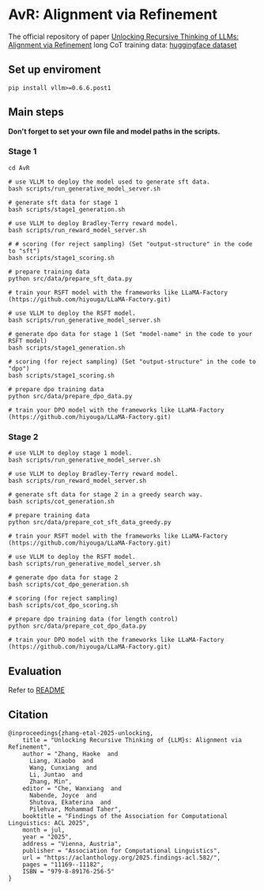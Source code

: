 # AvR: Alignment via Refinement
The official repository of paper [Unlocking Recursive Thinking of LLMs: Alignment via Refinement](https://aclanthology.org/2025.findings-acl.582/)
long CoT training data: [huggingface dataset](https://huggingface.co/datasets/zhk/ASCENT)

## Set up enviroment
```
pip install vllm>=0.6.6.post1
```

## Main steps

**Don't forget to set your own file and model paths in the scripts.**

### Stage 1
```
cd AvR

# use VLLM to deploy the model used to generate sft data.
bash scripts/run_generative_model_server.sh

# generate sft data for stage 1
bash scripts/stage1_generation.sh

# use VLLM to deploy Bradley-Terry reward model.
bash scripts/run_reward_model_server.sh

# # scoring (for reject sampling) (Set "output-structure" in the code to "sft")
bash scripts/stage1_scoring.sh

# prepare training data
python src/data/prepare_sft_data.py

# train your RSFT model with the frameworks like LLaMA-Factory (https://github.com/hiyouga/LLaMA-Factory.git)

# use VLLM to deploy the RSFT model.
bash scripts/run_generative_model_server.sh

# generate dpo data for stage 1 (Set "model-name" in the code to your RSFT model)
bash scripts/stage1_generation.sh

# scoring (for reject sampling) (Set "output-structure" in the code to "dpo")
bash scripts/stage1_scoring.sh

# prepare dpo training data
python src/data/prepare_dpo_data.py

# train your DPO model with the frameworks like LLaMA-Factory (https://github.com/hiyouga/LLaMA-Factory.git)
```

### Stage 2
```
# use VLLM to deploy stage 1 model.
bash scripts/run_generative_model_server.sh

# use VLLM to deploy Bradley-Terry reward model.
bash scripts/run_reward_model_server.sh

# generate sft data for stage 2 in a greedy search way.
bash scripts/cot_generation.sh

# prepare training data
python src/data/prepare_cot_sft_data_greedy.py

# train your RSFT model with the frameworks like LLaMA-Factory (https://github.com/hiyouga/LLaMA-Factory.git)

# use VLLM to deploy the RSFT model.
bash scripts/run_generative_model_server.sh

# generate dpo data for stage 2
bash scripts/cot_dpo_generation.sh

# scoring (for reject sampling)
bash scripts/cot_dpo_scoring.sh

# prepare dpo training data (for length control)
python src/data/prepare_cot_dpo_data.py

# train your DPO model with the frameworks like LLaMA-Factory (https://github.com/hiyouga/LLaMA-Factory.git)
```

## Evaluation

Refer to [README](https://github.com/Banner-Z/ASCENT/blob/main/src/eval/README.md)

## Citation
```
@inproceedings{zhang-etal-2025-unlocking,
    title = "Unlocking Recursive Thinking of {LLM}s: Alignment via Refinement",
    author = "Zhang, Haoke  and
      Liang, Xiaobo  and
      Wang, Cunxiang  and
      Li, Juntao  and
      Zhang, Min",
    editor = "Che, Wanxiang  and
      Nabende, Joyce  and
      Shutova, Ekaterina  and
      Pilehvar, Mohammad Taher",
    booktitle = "Findings of the Association for Computational Linguistics: ACL 2025",
    month = jul,
    year = "2025",
    address = "Vienna, Austria",
    publisher = "Association for Computational Linguistics",
    url = "https://aclanthology.org/2025.findings-acl.582/",
    pages = "11169--11182",
    ISBN = "979-8-89176-256-5"
}
```
